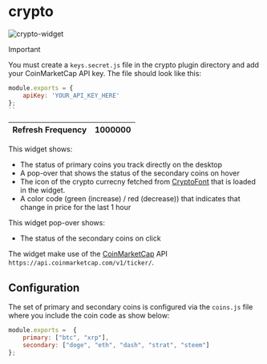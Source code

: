 # crypto

![crypto-widget](https://user-images.githubusercontent.com/550726/66969792-fd718200-f082-11e9-886a-7a7d75b49784.png)

> [!IMPORTANT]  
> You must create a `keys.secret.js` file in the crypto plugin directory and add your CoinMarketCap API key. The file should look like this:
> ```js
> module.exports = {
>     apiKey: 'YOUR_API_KEY_HERE'
> };
> ``

| Refresh Frequency             | 1000000                                                                   |
|-------------------------------|-----------------------------------------------------------------------

This widget shows:
 - The status of primary coins you track directly on the desktop
 - A pop-over that shows the status of the secondary coins on hover
 - The icon of the crypto currecny fetched from [CryptoFont](https://cryptofont.com/) that is loaded in the widget.
 - A color code (green (increase) / red (decrease)) that indicates that change in price for the last 1 hour

This widget pop-over shows:
 - The status of the secondary coins on click

The widget make use of the [CoinMarketCap](https://coinmarketcap.com/) API `https://api.coinmarketcap.com/v1/ticker/`.

## Configuration

The set of primary and secondary coins is configured via the `coins.js` file where you include the coin code as show below:

```js
module.exports =  {
    primary: ["btc", "xrp"],
    secondary: ["doge", "eth", "dash", "strat", "steem"]
};
```




